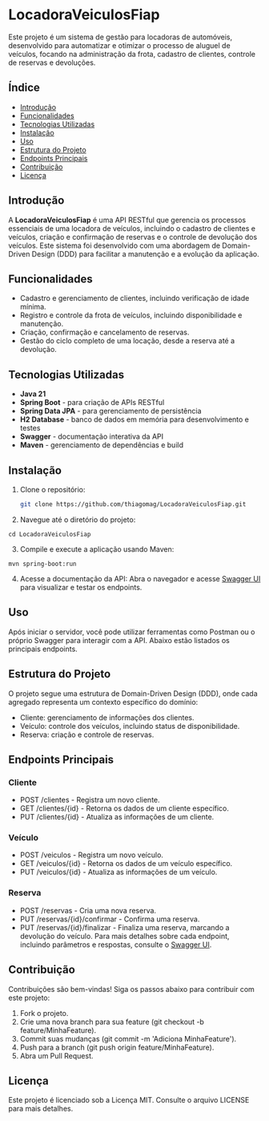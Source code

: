 # LocadoraVeiculosFiap

Este projeto é um sistema de gestão para locadoras de automóveis, desenvolvido para automatizar e otimizar o processo de aluguel de veículos, focando na administração da frota, cadastro de clientes, controle de reservas e devoluções.

## Índice

- [Introdução](#introdução)
- [Funcionalidades](#funcionalidades)
- [Tecnologias Utilizadas](#tecnologias-utilizadas)
- [Instalação](#instalação)
- [Uso](#uso)
- [Estrutura do Projeto](#estrutura-do-projeto)
- [Endpoints Principais](#endpoints-principais)
- [Contribuição](#contribuição)
- [Licença](#licença)

## Introdução

A **LocadoraVeiculosFiap** é uma API RESTful que gerencia os processos essenciais de uma locadora de veículos, incluindo o cadastro de clientes e veículos, criação e confirmação de reservas e o controle de devolução dos veículos. Este sistema foi desenvolvido com uma abordagem de Domain-Driven Design (DDD) para facilitar a manutenção e a evolução da aplicação.

## Funcionalidades

- Cadastro e gerenciamento de clientes, incluindo verificação de idade mínima.
- Registro e controle da frota de veículos, incluindo disponibilidade e manutenção.
- Criação, confirmação e cancelamento de reservas.
- Gestão do ciclo completo de uma locação, desde a reserva até a devolução.

## Tecnologias Utilizadas

- **Java 21**
- **Spring Boot** - para criação de APIs RESTful
- **Spring Data JPA** - para gerenciamento de persistência
- **H2 Database** - banco de dados em memória para desenvolvimento e testes
- **Swagger** - documentação interativa da API
- **Maven** - gerenciamento de dependências e build

## Instalação

1. Clone o repositório:
   ```bash
   git clone https://github.com/thiagomag/LocadoraVeiculosFiap.git

2. Navegue até o diretório do projeto:
~~~
cd LocadoraVeiculosFiap
~~~

3. Compile e execute a aplicação usando Maven:
~~~
mvn spring-boot:run
~~~

4. Acesse a documentação da API: Abra o navegador e acesse [Swagger UI](http://localhost:8080/swagger-ui.html) para visualizar e testar os endpoints.

## Uso
Após iniciar o servidor, você pode utilizar ferramentas como Postman ou o próprio Swagger para interagir com a API. Abaixo estão listados os principais endpoints.

## Estrutura do Projeto
O projeto segue uma estrutura de Domain-Driven Design (DDD), onde cada agregado representa um contexto específico do domínio:

- Cliente: gerenciamento de informações dos clientes.
- Veículo: controle dos veículos, incluindo status de disponibilidade.
- Reserva: criação e controle de reservas.

## Endpoints Principais
### Cliente
- POST /clientes - Registra um novo cliente.
- GET /clientes/{id} - Retorna os dados de um cliente específico.
- PUT /clientes/{id} - Atualiza as informações de um cliente.
### Veículo
- POST /veiculos - Registra um novo veículo.
- GET /veiculos/{id} - Retorna os dados de um veículo específico.
- PUT /veiculos/{id} - Atualiza as informações de um veículo.
### Reserva
- POST /reservas - Cria uma nova reserva.
- PUT /reservas/{id}/confirmar - Confirma uma reserva.
- PUT /reservas/{id}/finalizar - Finaliza uma reserva, marcando a devolução do veículo.
Para mais detalhes sobre cada endpoint, incluindo parâmetros e respostas, consulte o [Swagger UI](http://localhost:8080/swagger-ui.html).

## Contribuição
Contribuições são bem-vindas! Siga os passos abaixo para contribuir com este projeto:

1. Fork o projeto.
2. Crie uma nova branch para sua feature (git checkout -b feature/MinhaFeature).
3. Commit suas mudanças (git commit -m 'Adiciona MinhaFeature').
4. Push para a branch (git push origin feature/MinhaFeature).
5. Abra um Pull Request.

## Licença
Este projeto é licenciado sob a Licença MIT. Consulte o arquivo LICENSE para mais detalhes.
